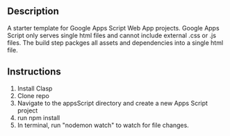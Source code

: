 ## Description
A starter template for Google Apps Script Web App projects. Google Apps Script only serves single html files and cannot include external .css or .js files. The build step packges all assets and dependencies into a single html file.

## Instructions
1. Install Clasp
2. Clone repo
3. Navigate to the appsScript directory and create a new Apps Script project
4. run npm install
5. In terminal, run "nodemon watch" to watch for file changes. 
